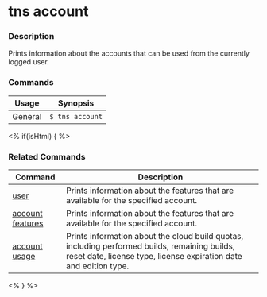 # tns account

### Description

Prints information about the accounts that can be used from the currently logged user.

### Commands

Usage | Synopsis
------|-------
General | `$ tns account`

<% if(isHtml) { %>

### Related Commands

Command | Description
----------|----------
[user](user.html) | Prints information about the features that are available for the specified account.
[account features](account-features.html) | Prints information about the features that are available for the specified account.
[account usage](account-usage.html) | Prints information about the cloud build quotas, including performed builds, remaining builds, reset date, license type, license expiration date and edition type.
<% } %>
